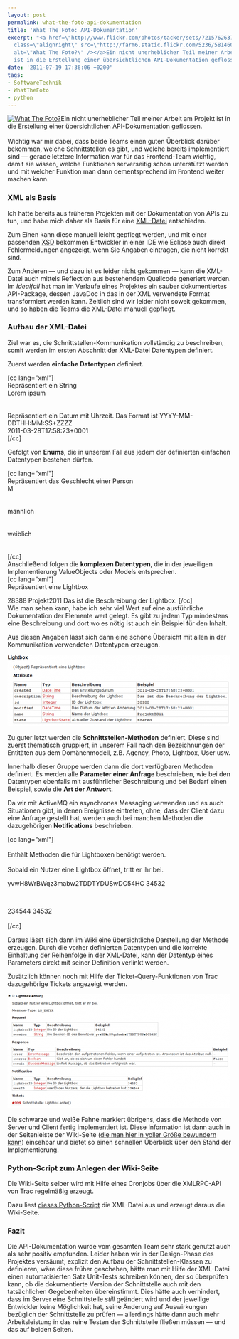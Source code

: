 ```yaml
---
layout: post
permalink: what-the-foto-api-dokumentation
title: 'What The Foto: API-Dokumentation'
excerpt: "<a href=\"http://www.flickr.com/photos/tacker/sets/72157626379556132/\"><img
  class=\"alignright\" src=\"http://farm6.static.flickr.com/5236/5814600568_a78deedb78_m.jpg\"
  alt=\"What The Foto?\" /></a>Ein nicht unerheblicher Teil meiner Arbeit am Projekt
  ist in die Erstellung einer übersichtlichen API-Dokumentation geflossen.\r\n"
date: '2011-07-19 17:36:06 +0200'
tags:
- SoftwareTechnik
- WhatTheFoto
- python
---
```

<p><a href="http://www.flickr.com/photos/tacker/sets/72157626379556132/"><img class="alignright" src="http://farm6.static.flickr.com/5236/5814600568_a78deedb78_m.jpg" alt="What The Foto?" /></a>Ein nicht unerheblicher Teil meiner Arbeit am Projekt ist in die Erstellung einer übersichtlichen API-Dokumentation geflossen.<br />
<a id="more"></a><a id="more-669"></a><br />
Wichtig war mir dabei, dass beide Teams einen guten Überblick darüber bekommen, welche Schnittstellen es gibt, und welche bereits implementiert sind &mdash; gerade letztere Information war für das Frontend-Team wichtig, damit sie wissen, welche Funktionen serverseitig schon unterstützt werden und mit welcher Funktion man dann dementsprechend im Frontend weiter machen kann.</p>
<h3 class="textimage">XML als Basis</h3>
<p>Ich hatte bereits aus früheren Projekten mit der Dokumentation von APIs zu tun, und habe mich daher als Basis für eine <a href="{{ '/svn/WTF/apidocs/schnittstellen.xml' | prepend: site.baseurl | prepend: site.url }}">XML-Datei</a> entschieden.</p>
<p>Zum Einen kann diese manuell leicht gepflegt werden, und mit einer passenden <a href="{{ '/svn/WTF/apidocs/schnittstellen.xsd' | prepend: site.baseurl | prepend: site.url }}">XSD</a> bekommen Entwickler in einer IDE wie Eclipse auch direkt Fehlermeldungen angezeigt, wenn Sie Angaben eintragen, die nicht korrekt sind.</p>
<p>Zum Anderen &mdash; und dazu ist es leider nicht gekommen &mdash; kann die XML-Datei auch mittels Reflection aus bestehendem Quellcode generiert werden. Im <em>Idealfall</em> hat man im Verlaufe eines Projektes ein sauber dokumentiertes API-Package, dessen JavaDoc in das in der XML verwendete Format transformiert werden kann. Zeitlich sind wir leider nicht soweit gekommen, und so haben die Teams die XML-Datei manuell gepflegt.</p>
<h3 class="textimage">Aufbau der XML-Datei</h3>
<p>Ziel war es, die Schnittstellen-Kommunikation vollständig zu beschreiben, somit werden im ersten Abschnitt der XML-Datei Datentypen definiert. </p>
<p>Zuerst werden <strong>einfache Datentypen</strong> definiert.</p>
<p>[cc lang="xml"]<simpletype name="String"><br />
  <description>Repräsentiert ein String</description><br />
  <example>Lorem ipsum</example><br />
</simpletype><br />
<simpletype name="DateTime"><br />
  <description>Repräsentiert ein Datum mit Uhrzeit. Das Format ist YYYY-MM-DDTHH:MM:SS+ZZZZ</description><br />
  <example>2011-03-28T17:58:23+0001</example><br />
</simpletype>[/cc]</p>
<p>Gefolgt von <strong>Enums</strong>, die in unserem Fall aus jedem der definierten einfachen Datentypen bestehen dürfen.</p>
<p>[cc lang="xml"]<enum name="Sex"><br />
  <description>Repräsentiert das Geschlecht einer Person</description><br />
  <example>M</example><br />
  <items><br />
    <item value="M"><br />
      <description>männlich</description><br />
    </item><br />
    <item value="F"><br />
      <description>weiblich</description><br />
    </item><br />
  </items><br />
</enum>[/cc]<br />
Anschließend folgen die <strong>komplexen Datentypen</strong>, die in der jeweiligen Implementierung ValueObjects oder Models entsprechen.<br />
[cc lang="xml"]<complextype name="Lightbox" type="Object"><br />
  <description>Repräsentiert eine Lightbox</description></p>
<property name="id" type="Integer" description="ID der Lightbox">
    <example>28388</example>
  </property>
<property name="name" type="String" description="Name der Lightbox">
    <example>Projekt2011</example>
  </property>
<property name="description" type="String" description="Beschreibung der Lightbox">
    <example>Das ist die Beschreibung der Lightbox.</example>
  </property>
<property name="state" type="LightboxState" description="Aktueller Zustand der Lightbox"/>
<property name="created" type="DateTime" description="Das Erstellungsdatum"/>
<property name="modified" type="DateTime" description="Das Datum der letzten Änderung"/>
</complextype>[/cc]<br />
Wie man sehen kann, habe ich sehr viel Wert auf eine ausführliche Dokumentation der Elemente wert gelegt. Es gibt zu jedem Typ mindestens eine Beschreibung und dort wo es nötig ist auch ein Beispiel für den Inhalt.</p>
<p>Aus diesen Angaben lässt sich dann eine schöne Übersicht mit allen in der Kommunikation verwendeten Datentypen erzeugen.</p>
<p><a href="{{ '/uploads/2011/07/wtf-api-complextype.png' | prepend: site.baseurl | prepend: site.url }}"><img src="/uploads/2011/07/wtf-api-complextype-500x161.png" alt="" title="What The Foto API Docs Komplexer Datentyp" width="500" height="161" class="alignnone size-medium wp-image-677" /></a></p>
<p>Zu guter letzt werden die <strong>Schnittstellen-Methoden</strong> definiert. Diese sind zuerst thematisch gruppiert, in unserem Fall nach den Bezeichnungen der Entitäten aus dem Domänenmodell, z.B. Agency, Photo, Lightbox, User usw.</p>
<p>Innerhalb dieser Gruppe werden dann die dort verfügbaren Methoden definiert. Es werden alle <strong>Parameter einer Anfrage</strong> beschrieben, wie bei den Datentypen ebenfalls mit ausführlicher Beschreibung und bei Bedarf einen Beispiel, sowie die <strong>Art der Antwort</strong>.</p>
<p>Da wir mit ActiveMQ ein asynchrones Messaging verwenden und es auch Situationen gibt, in denen Ereignisse eintreten, ohne, dass der Client dazu eine Anfrage gestellt hat, werden auch bei manchen Methoden die dazugehörigen <strong>Notifications</strong> beschrieben.</p>
<p>[cc lang="xml"]<br />
<group name="Lightbox"><br />
  <description>Enthält Methoden die für Lightboxen benötigt werden.</description><br />
  <action name="enter" inServer="true" inClient="true" messageType="LB_ENTER"><br />
    <description>Sobald ein Nutzer eine Lightbox öffnet, tritt er ihr bei.</description><br />
    <request></p>
<property name="session" type="String" description="Die Session-ID des Benutzers">
        <example>yvwH8WrBWqz3mabw2TDDTYDUSwDC54HC</example>
      </property>
<property name="lightboxID" type="Integer" description="Die ID der Lightbox">
        <example>34532</example>
      </property>
    </request><br />
    <response></p>
<property name="result" type="SuccessMessage" description="Liefert Aussage, ob das Eintreten erfolgreich war."/>
    </response><br />
    <notification></p>
<property name="userID" type="Integer" description="userID des Nutzers, der die Lightbox betreten hat">
        <example>234544</example>
      </property>
<property name="lightboxID" type="Integer" description="Die ID der Lightbox">
        <example>34532</example>
      </property>
    </notification><br />
  </action><br />
</group>[/cc]</p>
<p>Daraus lässt sich dann im Wiki eine übersichtliche Darstellung der Methode erzeugen. Durch die vorher definierten Datentypen und die korrekte Einhaltung der Reihenfolge in der XML-Datei, kann der Datentyp eines Parameters direkt mit seiner Definition verlinkt werden.</p>
<p>Zusätzlich können noch mit Hilfe der Ticket-Query-Funktionen von Trac dazugehörige Tickets angezeigt werden.</p>
<p><a href="{{ '/uploads/2011/07/wtf-api-lbenter.png' | prepend: site.baseurl | prepend: site.url }}"><img src="/uploads/2011/07/wtf-api-lbenter-500x257.png" alt="" title="What The Foto API Docs Lightbox Enter Methode" width="500" height="257" class="alignnone size-medium wp-image-680" /></a></p>
<p>Die schwarze und weiße Fahne markiert übrigens, dass die Methode von Server und Client fertig implementiert ist. Diese Information ist dann auch in der Seitenleiste der Wiki-Seite (<a href="http://www.flickr.com/photos/tacker/5954159899/sizes/o/in/photostream/">die man hier in voller Größe bewundern kann</a>) einsehbar und bietet so einen schnellen Überblick über den Stand der Implementierung.</p>
<h3 class="textimage">Python-Script zum Anlegen der Wiki-Seite</h3>
<p>Die Wiki-Seite selber wird mit Hilfe eines Cronjobs über die XMLRPC-API von Trac regelmäßig erzeugt.</p>
<p>Dazu liest <a href="{{ '/svn/WTF/apidocs/ApiXML2Trac.py' | prepend: site.baseurl | prepend: site.url }}">dieses Python-Script</a> die XML-Datei aus und erzeugt daraus die Wiki-Seite.</p>
<h3 class="textimage">Fazit</h3>
<p>Die API-Dokumentation wurde vom gesamten Team sehr stark genutzt auch als sehr positiv empfunden. Leider haben wir in der Design-Phase des Projektes versäumt, explizit den Aufbau der Schnittstellen-Klassen zu definieren, wäre diese früher geschehen, hätte man mit Hilfe der XML-Datei einen automatisierten Satz Unit-Tests schreiben können, der so überprüfen kann, ob die dokumentierte Version der Schnittstelle auch mit den tatsächlichen Gegebenheiten übereinstimmt. Dies hätte auch verhindert, dass im Server eine Schnittstelle <em>still</em> geändert wird und der jeweilige Entwickler keine Möglichkeit hat, seine Änderung auf Auswirkungen bezüglich der Schnittstelle zu prüfen &mdash; allerdings hätte dann auch mehr Arbeitsleistung in das reine Testen der Schnittstelle fließen müssen &mdash; und das auf beiden Seiten.</p>
